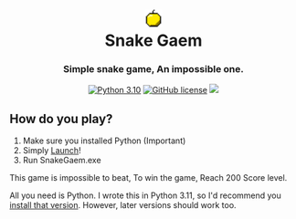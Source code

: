 <div align="center">
    <h1><img src="GoldenApple.png"width="30px"><br>Snake Gaem</h1>
    <h3>Simple snake game, An impossible one.</h3>

[![Python 3.10](https://img.shields.io/badge/Python-3.11-bluesvg)](https://www.python.org/download/releases/3.0/)
[![GitHub license](https://img.shields.io/badge/license-GPL%202.0-green)](./LICENSE)
    <a href="https://github.com/mov-ebx">
        <img src="https://gpvc.arturio.dev/mov-ebx">
    </a>
</div>

## How do you play?
1. Make sure you installed Python (Important)
2. Simply [Launch](Setup.bat)!
3. Run SnakeGaem.exe

This game is impossible to beat, To win the game, Reach 200 Score level.

All you need is Python. I wrote this in Python 3.11, so I'd recommend you [install that version](https://www.python.org/downloads/release/python-311/). However, later versions should work too.
